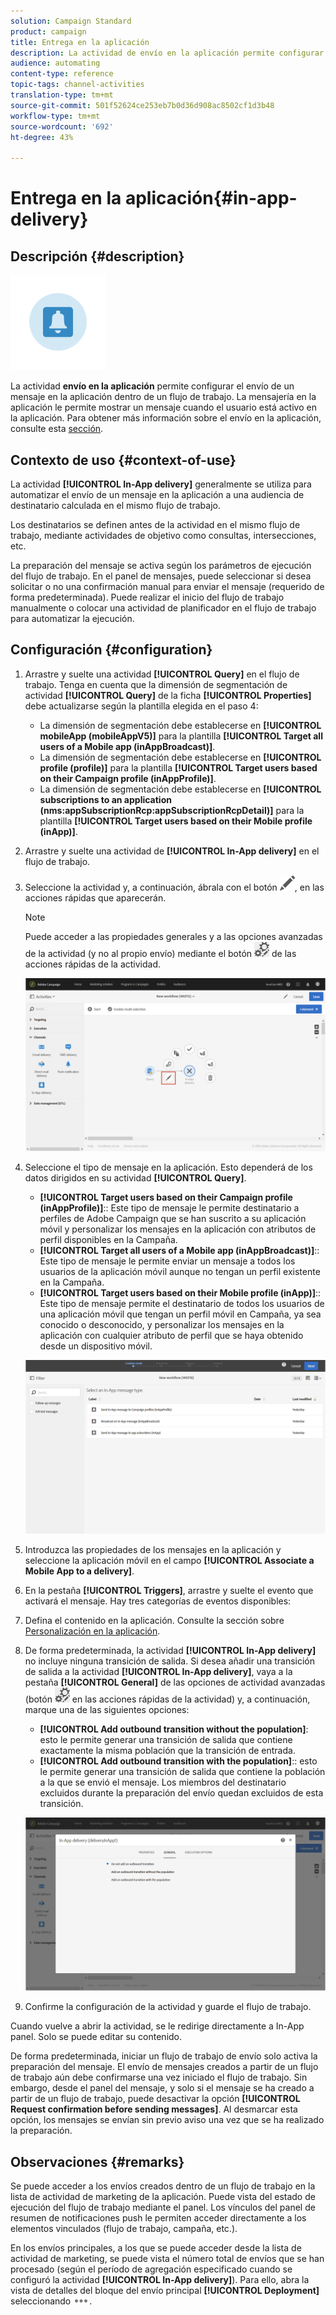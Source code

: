 ```yaml
---
solution: Campaign Standard
product: campaign
title: Entrega en la aplicación
description: La actividad de envío en la aplicación permite configurar el envío de un mensaje en la aplicación dentro de un flujo de trabajo.
audience: automating
content-type: reference
topic-tags: channel-activities
translation-type: tm+mt
source-git-commit: 501f52624ce253eb7b0d36d908ac8502cf1d3b48
workflow-type: tm+mt
source-wordcount: '692'
ht-degree: 43%

---
```



# Entrega en la aplicación{#in-app-delivery}

## Descripción {#description}

![](assets/wkf_in_app_1.png)

La actividad **envío en la aplicación** permite configurar el envío de un mensaje en la aplicación dentro de un flujo de trabajo. La mensajería en la aplicación le permite mostrar un mensaje cuando el usuario está activo en la aplicación. Para obtener más información sobre el envío en la aplicación, consulte esta [sección](../../channels/using/about-in-app-messaging.md).

## Contexto de uso {#context-of-use}

La actividad **[!UICONTROL In-App delivery]** generalmente se utiliza para automatizar el envío de un mensaje en la aplicación a una audiencia de destinatario calculada en el mismo flujo de trabajo.

Los destinatarios se definen antes de la actividad en el mismo flujo de trabajo, mediante actividades de objetivo como consultas, intersecciones, etc.

La preparación del mensaje se activa según los parámetros de ejecución del flujo de trabajo. En el panel de mensajes, puede seleccionar si desea solicitar o no una confirmación manual para enviar el mensaje (requerido de forma predeterminada). Puede realizar el inicio del flujo de trabajo manualmente o colocar una actividad de planificador en el flujo de trabajo para automatizar la ejecución.

## Configuración {#configuration}

1. Arrastre y suelte una actividad **[!UICONTROL Query]** en el flujo de trabajo. Tenga en cuenta que la dimensión de segmentación de actividad **[!UICONTROL Query]** de la ficha **[!UICONTROL Properties]** debe actualizarse según la plantilla elegida en el paso 4:

   * La dimensión de segmentación debe establecerse en **[!UICONTROL mobileApp (mobileAppV5)]** para la plantilla **[!UICONTROL Target all users of a Mobile app (inAppBroadcast)]**.
   * La dimensión de segmentación debe establecerse en **[!UICONTROL profile (profile)]** para la plantilla **[!UICONTROL Target users based on their Campaign profile (inAppProfile)]**.
   * La dimensión de segmentación debe establecerse en **[!UICONTROL subscriptions to an application (nms:appSubscriptionRcp:appSubscriptionRcpDetail)]** para la plantilla **[!UICONTROL Target users based on their Mobile profile (inApp)]**.

1. Arrastre y suelte una actividad de **[!UICONTROL In-App delivery]** en el flujo de trabajo.
1. Seleccione la actividad y, a continuación, ábrala con el botón ![](assets/edit_darkgrey-24px.png), en las acciones rápidas que aparecerán.

   >[!NOTE]
   >
   >Puede acceder a las propiedades generales y a las opciones avanzadas de la actividad (y no al propio envío) mediante el botón ![](assets/dlv_activity_params-24px.png) de las acciones rápidas de la actividad.

   ![](assets/wkf_in_app_3.png)

1. Seleccione el tipo de mensaje en la aplicación. Esto dependerá de los datos dirigidos en su actividad **[!UICONTROL Query]**.

   * **[!UICONTROL Target users based on their Campaign profile (inAppProfile)]**:: Este tipo de mensaje le permite destinatario a perfiles de Adobe Campaign que se han suscrito a su aplicación móvil y personalizar los mensajes en la aplicación con atributos de perfil disponibles en la Campaña.
   * **[!UICONTROL Target all users of a Mobile app (inAppBroadcast)]**:: Este tipo de mensaje le permite enviar un mensaje a todos los usuarios de la aplicación móvil aunque no tengan un perfil existente en la Campaña.
   * **[!UICONTROL Target users based on their Mobile profile (inApp)]**:: Este tipo de mensaje permite el destinatario de todos los usuarios de una aplicación móvil que tengan un perfil móvil en Campaña, ya sea conocido o desconocido, y personalizar los mensajes en la aplicación con cualquier atributo de perfil que se haya obtenido desde un dispositivo móvil.

   ![](assets/wkf_in_app_4.png)

1. Introduzca las propiedades de los mensajes en la aplicación y seleccione la aplicación móvil en el campo **[!UICONTROL Associate a Mobile App to a delivery]**.
1. En la pestaña **[!UICONTROL Triggers]**, arrastre y suelte el evento que activará el mensaje. Hay tres categorías de eventos disponibles:
1. Defina el contenido en la aplicación. Consulte la sección sobre [Personalización en la aplicación](../../channels/using/customizing-an-in-app-message.md).
1. De forma predeterminada, la actividad **[!UICONTROL In-App delivery]** no incluye ninguna transición de salida. Si desea añadir una transición de salida a la actividad **[!UICONTROL In-App delivery]**, vaya a la pestaña **[!UICONTROL General]** de las opciones de actividad avanzadas (botón ![](assets/dlv_activity_params-24px.png) en las acciones rápidas de la actividad) y, a continuación, marque una de las siguientes opciones:

   * **[!UICONTROL Add outbound transition without the population]**: esto le permite generar una transición de salida que contiene exactamente la misma población que la transición de entrada.
   * **[!UICONTROL Add outbound transition with the population]**:: esto le permite generar una transición de salida que contiene la población a la que se envió el mensaje. Los miembros del destinatario excluidos durante la preparación del envío quedan excluidos de esta transición.

   ![](assets/wkf_in_app_5.png)

1. Confirme la configuración de la actividad y guarde el flujo de trabajo.

Cuando vuelve a abrir la actividad, se le redirige directamente a In-App panel. Solo se puede editar su contenido.

De forma predeterminada, iniciar un flujo de trabajo de envío solo activa la preparación del mensaje. El envío de mensajes creados a partir de un flujo de trabajo aún debe confirmarse una vez iniciado el flujo de trabajo. Sin embargo, desde el panel del mensaje, y solo si el mensaje se ha creado a partir de un flujo de trabajo, puede desactivar la opción **[!UICONTROL Request confirmation before sending messages]**. Al desmarcar esta opción, los mensajes se envían sin previo aviso una vez que se ha realizado la preparación.

## Observaciones {#remarks}

Se puede acceder a los envíos creados dentro de un flujo de trabajo en la lista de actividad de marketing de la aplicación. Puede vista del estado de ejecución del flujo de trabajo mediante el panel. Los vínculos del panel de resumen de notificaciones push le permiten acceder directamente a los elementos vinculados (flujo de trabajo, campaña, etc.).

En los envíos principales, a los que se puede acceder desde la lista de actividad de marketing, se puede vista el número total de envíos que se han procesado (según el período de agregación especificado cuando se configuró la actividad **[!UICONTROL In-App delivery]**). Para ello, abra la vista de detalles del bloque del envío principal **[!UICONTROL Deployment]** seleccionando ![](assets/wkf_dlv_detail_button.png).
